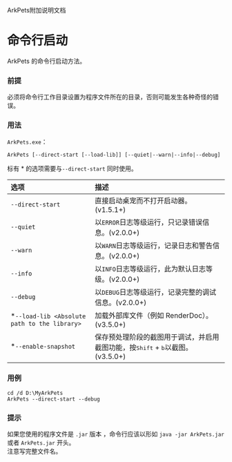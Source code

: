 ArkPets附加说明文档
# 命令行启动

ArkPets 的命令行启动方法。

### 前提
必须将命令行工作目录设置为程序文件所在的目录，否则可能发生各种奇怪的错误。

### 用法
`ArkPets.exe`：
```
ArkPets [--direct-start [--load-lib]] [--quiet|--warn|--info|--debug]
```
标有 * 的选项需要与`--direct-start` 同时使用。

| 选项                                           | 描述                                                                   |
|:---------------------------------------------|:---------------------------------------------------------------------|
| `--direct-start`                             | 直接启动桌宠而不打开启动器。(v1.5.1+)                                              |
| `--quiet`                                    | 以`ERROR`日志等级运行，只记录错误信息。(v2.0.0+)                                     |
| `--warn`                                     | 以`WARN`日志等级运行，记录日志和警告信息。(v2.0.0+)                                    |
| `--info`                                     | 以`INFO`日志等级运行，此为默认日志等级。(v2.0.0+)                                     |
| `--debug`                                    | 以`DEBUG`日志等级运行，记录完整的调试信息。(v2.0.0+)                                   |
| *`--load-lib <Absolute path to the library>` | 加载外部库文件（例如 RenderDoc）。(v3.5.0+)                                      |
| *`--enable-snapshot`                         | 保存预处理阶段的截图用于调试，并启用截图功能，按<kbd>Shift</kbd> + <kbd>b</kbd>以截图。(v3.5.0+) |

### 用例
```shell
cd /d D:\MyArkPets
ArkPets --direct-start --debug
```

### 提示
如果您使用的程序文件是 `.jar` 版本 ，命令行应该以形如 `java -jar ArkPets.jar` 或者 `ArkPets.jar` 开头。  
注意写完整文件名。
